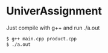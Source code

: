 # UniverAssignment
Just compile with g++ and run ./a.out
```sh
$ g++ main.cpp product.cpp
$ ./a.out
```
